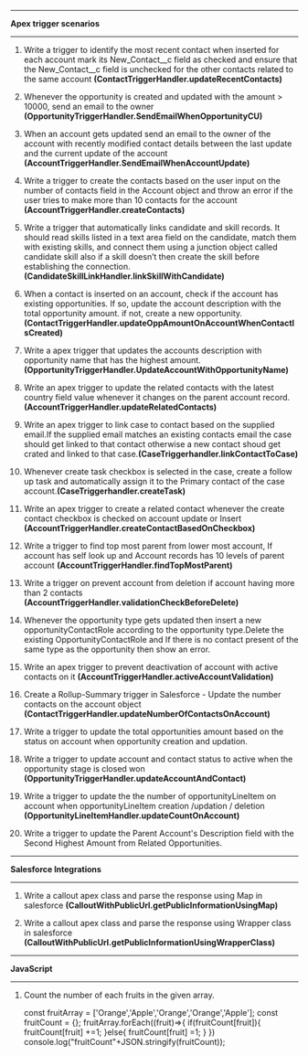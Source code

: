 ---------------------------------------------------------------------------------------------------------------------

**Apex trigger scenarios**

---------------------------------------------------------------------------------------------------------------------
1. Write a trigger to identify the most recent contact when inserted for each account mark its  New_Contact__c field as checked and ensure that the New_Contact__c field is unchecked for the other contacts related to the same account  **(ContactTriggerHandler.updateRecentContacts)**

2. Whenever the opportunity is created and updated with the amount > 10000, send an email to the owner **(OpportunityTriggerHandler.SendEmailWhenOpportunityCU)**

3. When an account gets updated send an email to the owner of the account with recently modified contact details between the last update and the current update of the account **(AccountTriggerHandler.SendEmailWhenAccountUpdate)**

4. Write a trigger to create the contacts based on the user input on the number of contacts field in the Account object and throw an error if the user tries to make more than 10 contacts for the account **(AccountTriggerHandler.createContacts)**

5. Write a trigger that automatically links candidate and skill records. It should read skills listed in a text area field on the candidate, match them with existing skills, and connect them using a junction object called candidate skill also if a skill doesn’t then create the skill before establishing the connection. **(CandidateSkillLinkHandler.linkSkillWithCandidate)**

6. When a contact is inserted on an account, check if the account has existing opportunities. If so, update the account description with the total opportunity amount. if not, create a new opportunity. **(ContactTriggerHandler.updateOppAmountOnAccountWhenContactIsCreated)**

7. Write a apex trigger that updates the accounts description with opportunity name that has the highest amount.
**(OpportunityTriggerHandler.UpdateAccountWithOpportunityName)**

8. Write an apex trigger to update the related contacts with the latest country field value whenever it changes on the parent account record. **(AccountTriggerHandler.updateRelatedContacts)**

9. Write an apex trigger to link case to contact based on the supplied email.If the supplied email matches an existing contacts email the case should get linked to that contact otherwise a new contact shoud get crated and linked to that case.**(CaseTriggerhandler.linkContactToCase)**

10. Whenever create task checkbox is selected in the case, create a follow up task and automatically assign it to the Primary contact of the case account.**(CaseTriggerhandler.createTask)**

11. Write an apex trigger to create a related contact whenever the create contact checkbox is checked on account update or Insert  **(AccountTriggerHandler.createContactBasedOnCheckbox)**

12. Write a trigger to find top most parent from lower most account, If account has self look up and Account records has 10 levels of parent account **(AccountTriggerHandler.findTopMostParent)**

13. Write a trigger on prevent account from deletion if account having more than 2 contacts 
**(AccountTriggerHandler.validationCheckBeforeDelete)**

14. Whenever the opportunity type gets updated then insert a new opportunityContactRole according to the opportunity type.Delete the existing OpportunityContactRole and If there is no contact present of the same type as the opportunity then show an error.

15. Write an apex trigger to prevent deactivation of account with active contacts on it 
**(AccountTriggerHandler.activeAccountValidation)**

16. Create a Rollup-Summary trigger in Salesforce - Update the number contacts on the account object
**(ContactTriggerHandler.updateNumberOfContactsOnAccount)**

17. Write a trigger to update the total opportunities amount based on the status on account when opportunity creation and updation.

18. Write a trigger to update account and contact status to active when the opportunity stage is closed won **(OpportunityTriggerHandler.updateAccountAndContact)**

19. Write a trigger to update the the number of opportunityLineItem on account when opportunityLineItem creation /updation / deletion **(OpportunityLineItemHandler.updateCountOnAccount)**

20. Write a trigger to update the Parent Account's Description field with the Second Highest Amount from Related Opportunities.


---------------------------------------------------------------------------------------------------------------------

**Salesforce Integrations**

---------------------------------------------------------------------------------------------------------------------

1.  Write a callout apex class and parse the response using Map in salesforce 
    **(CalloutWithPublicUrl.getPublicInformationUsingMap)**

2.  Write a callout apex class and parse the response using Wrapper class in salesforce 
    **(CalloutWithPublicUrl.getPublicInformationUsingWrapperClass)**
---------------------------------------------------------------------------------------------------------------------

**JavaScript**

---------------------------------------------------------------------------------------------------------------------
1. Count the number of each fruits in the given array.

    const fruitArray = ['Orange','Apple','Orange','Orange','Apple'];
    const fruitCount = {};
    fruitArray.forEach((fruit)=>{
        if(fruitCount[fruit]){
            fruitCount[fruit] +=1;
        }else{
            fruitCount[fruit] =1;
        }
    })
    console.log("fruitCount"+JSON.stringify(fruitCount));


